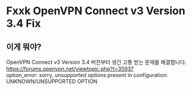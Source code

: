 # Fxxk OpenVPN Connect v3 Version 3.4 Fix
## 이게 뭐야?
OpenVPN Connect v3 Version 3.4 버전부터 생긴 고통 받는 문제를 해결합니다.  
https://forums.openvpn.net/viewtopic.php?t=35937  
option_error: sorry, unsupported options present in configuration: UNKNOWN/UNSUPPORTED OPTION  